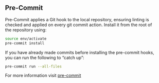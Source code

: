 
## Pre-Commit
Pre-Commit applies a Git hook to the local repository, ensuring linting is checked and applied on every git commit action. Install it from the root of the repository using:

```bash
source env/activate
pre-commit install
```

If you have already made commits before installing the pre-commit hooks, you can run the following to “catch up”:

```bash
pre-commit run --all-files
```

For more information visit [pre-commit](https://pre-commit.com/)

